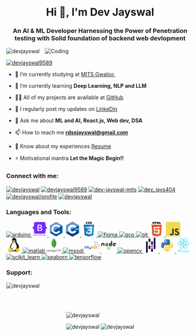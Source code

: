 <h1 align="center">Hi 👋, I'm Dev Jayswal</h1>
<h3 align="center">An AI & ML Developer Harnessing the Power of Penetration testing
                                      with Solid foundation of backend web devlopment</h3>
<img align="right" alt="Coding" width="400" src="https://cdn.dribbble.com/users/1162077/screenshots/3848914/programmer.gif">


<p align="left"> <img src="https://komarev.com/ghpvc/?username=devjayswal&label=Profile%20views&color=0e75b6&style=flat" alt="devjayswal" /> </p>

<p align="left"> <a href="https://twitter.com/devjayswal9589" target="blank"><img src="https://img.shields.io/twitter/follow/devjayswal9589?logo=twitter&style=for-the-badge" alt="devjayswal9589" /></a> </p>

- 🔭 I’m currently studying at [MITS Gwalior.](https://web.mitsgwalior.in/)

- 🌱 I’m currently learning **Deep Learning, NLP and LLM**

- 👨‍💻 All of my projects are available at [GitHub](https://github.com/devjayswal)

- 📝 I regularly post my updates on [LinkeDin](https://www.linkedin.com/in/dev-jayswal-mits/)

- 💬 Ask me about **ML and AI, React.js, Web dev, DSA**

- 📫 How to reach me **rdssjayswal@gmail.com**

- 📄 Know about my experiences [Resume](https://drive.google.com/file/d/143Ody2WfR60et4ii0FG6_agMWVOpndmK/view?usp=sharing)

- ⚡ Motivational mantra **Let the Magic Begin!!**

<h3 align="left">Connect with me:</h3>
<p align="left">
<a href="https://dev.to/devjayswal" target="blank"><img align="center" src="https://raw.githubusercontent.com/rahuldkjain/github-profile-readme-generator/master/src/images/icons/Social/devto.svg" alt="devjayswal" height="30" width="40" /></a>
<a href="https://twitter.com/devjayswal9589" target="blank"><img align="center" src="https://raw.githubusercontent.com/rahuldkjain/github-profile-readme-generator/master/src/images/icons/Social/twitter.svg" alt="devjayswal9589" height="30" width="40" /></a>
<a href="https://linkedin.com/in/dev-jayswal-mits" target="blank"><img align="center" src="https://raw.githubusercontent.com/rahuldkjain/github-profile-readme-generator/master/src/images/icons/Social/linked-in-alt.svg" alt="dev-jayswal-mits" height="30" width="40" /></a>
<a href="https://instagram.com/dev_jays404" target="blank"><img align="center" src="https://raw.githubusercontent.com/rahuldkjain/github-profile-readme-generator/master/src/images/icons/Social/instagram.svg" alt="dev_jays404" height="30" width="40" /></a>
<a href="https://auth.geeksforgeeks.org/user/devjayswal/profile" target="blank"><img align="center" src="https://raw.githubusercontent.com/rahuldkjain/github-profile-readme-generator/master/src/images/icons/Social/geeks-for-geeks.svg" alt="devjayswal/profile" height="30" width="40" /></a>
<a href="https://discord.gg/devjayswal" target="blank"><img align="center" src="https://raw.githubusercontent.com/rahuldkjain/github-profile-readme-generator/master/src/images/icons/Social/discord.svg" alt="devjayswal" height="30" width="40" /></a>
</p>

<h3 align="left">Languages and Tools:</h3>
<p align="left"> <a href="https://www.arduino.cc/" target="_blank" rel="noreferrer"> <img src="https://cdn.worldvectorlogo.com/logos/arduino-1.svg" alt="arduino" width="40" height="40"/> </a> <a href="https://getbootstrap.com" target="_blank" rel="noreferrer"> <img src="https://raw.githubusercontent.com/devicons/devicon/master/icons/bootstrap/bootstrap-plain-wordmark.svg" alt="bootstrap" width="40" height="40"/> </a> <a href="https://www.cprogramming.com/" target="_blank" rel="noreferrer"> <img src="https://raw.githubusercontent.com/devicons/devicon/master/icons/c/c-original.svg" alt="c" width="40" height="40"/> </a> <a href="https://www.w3schools.com/cpp/" target="_blank" rel="noreferrer"> <img src="https://raw.githubusercontent.com/devicons/devicon/master/icons/cplusplus/cplusplus-original.svg" alt="cplusplus" width="40" height="40"/> </a> <a href="https://www.w3schools.com/css/" target="_blank" rel="noreferrer"> <img src="https://raw.githubusercontent.com/devicons/devicon/master/icons/css3/css3-original-wordmark.svg" alt="css3" width="40" height="40"/> </a>  </a> <a href="https://www.figma.com/" target="_blank" rel="noreferrer"> <img src="https://www.vectorlogo.zone/logos/figma/figma-icon.svg" alt="figma" width="40" height="40"/> </a> <a href="https://cloud.google.com" target="_blank" rel="noreferrer"> <img src="https://www.vectorlogo.zone/logos/google_cloud/google_cloud-icon.svg" alt="gcp" width="40" height="40"/> </a> <a href="https://git-scm.com/" target="_blank" rel="noreferrer"> <img src="https://www.vectorlogo.zone/logos/git-scm/git-scm-icon.svg" alt="git" width="40" height="40"/> </a> <a href="https://www.w3.org/html/" target="_blank" rel="noreferrer"> <img src="https://raw.githubusercontent.com/devicons/devicon/master/icons/html5/html5-original-wordmark.svg" alt="html5" width="40" height="40"/> </a> <a href="https://developer.mozilla.org/en-US/docs/Web/JavaScript" target="_blank" rel="noreferrer"> <img src="https://raw.githubusercontent.com/devicons/devicon/master/icons/javascript/javascript-original.svg" alt="javascript" width="40" height="40"/> </a> <a href="https://www.linux.org/" target="_blank" rel="noreferrer"> <img src="https://raw.githubusercontent.com/devicons/devicon/master/icons/linux/linux-original.svg" alt="linux" width="40" height="40"/> </a> <a href="https://www.mathworks.com/" target="_blank" rel="noreferrer"> <img src="https://upload.wikimedia.org/wikipedia/commons/2/21/Matlab_Logo.png" alt="matlab" width="40" height="40"/> </a> <a href="https://www.mongodb.com/" target="_blank" rel="noreferrer"> <img src="https://raw.githubusercontent.com/devicons/devicon/master/icons/mongodb/mongodb-original-wordmark.svg" alt="mongodb" width="40" height="40"/> </a> <a href="https://www.microsoft.com/en-us/sql-server" target="_blank" rel="noreferrer"> <img src="https://www.svgrepo.com/show/303229/microsoft-sql-server-logo.svg" alt="mssql" width="40" height="40"/> </a> <a href="https://www.mysql.com/" target="_blank" rel="noreferrer"> <img src="https://raw.githubusercontent.com/devicons/devicon/master/icons/mysql/mysql-original-wordmark.svg" alt="mysql" width="40" height="40"/> </a> <a href="https://nodejs.org" target="_blank" rel="noreferrer"> <img src="https://raw.githubusercontent.com/devicons/devicon/master/icons/nodejs/nodejs-original-wordmark.svg" alt="nodejs" width="40" height="40"/> </a> <a href="https://opencv.org/" target="_blank" rel="noreferrer"> <img src="https://www.vectorlogo.zone/logos/opencv/opencv-icon.svg" alt="opencv" width="40" height="40"/> </a> <a href="https://pandas.pydata.org/" target="_blank" rel="noreferrer"> <img src="https://raw.githubusercontent.com/devicons/devicon/2ae2a900d2f041da66e950e4d48052658d850630/icons/pandas/pandas-original.svg" alt="pandas" width="40" height="40"/> </a> <a href="https://www.python.org" target="_blank" rel="noreferrer"> <img src="https://raw.githubusercontent.com/devicons/devicon/master/icons/python/python-original.svg" alt="python" width="40" height="40"/> </a> <a href="https://reactjs.org/" target="_blank" rel="noreferrer"> <img src="https://raw.githubusercontent.com/devicons/devicon/master/icons/react/react-original-wordmark.svg" alt="react" width="40" height="40"/> </a>  <a href="https://scikit-learn.org/" target="_blank" rel="noreferrer"> <img src="https://upload.wikimedia.org/wikipedia/commons/0/05/Scikit_learn_logo_small.svg" alt="scikit_learn" width="40" height="40"/> </a> <a href="https://seaborn.pydata.org/" target="_blank" rel="noreferrer"> <img src="https://seaborn.pydata.org/_images/logo-mark-lightbg.svg" alt="seaborn" width="40" height="40"/> </a> <a href="https://www.tensorflow.org" target="_blank" rel="noreferrer"> <img src="https://www.vectorlogo.zone/logos/tensorflow/tensorflow-icon.svg" alt="tensorflow" width="40" height="40"/> </a> </p>

<h3 align="left">Support:</h3>
<p><a href="https://www.buymeacoffee.com/devjayswal"> <img align="left" src="https://cdn.buymeacoffee.com/buttons/v2/default-yellow.png" height="50" width="210" alt="devjayswal" /></a>
<br></p>
<br>
<br>

<div style="text-align: center;">
  <div style="display: inline-block;">
    <p><img src="https://github-readme-stats.vercel.app/api/top-langs?username=devjayswal&show_icons=true&locale=en&layout=compact&theme=tokyonight" alt="devjayswal" /></p>
    <p><img src="https://github-readme-stats.vercel.app/api?username=devjayswal&show_icons=true&locale=en&theme=tokyonight" alt="devjayswal" /></p>
  </div>
  <div style="display: inline-block;">
    <p><img src="https://github-readme-streak-stats.herokuapp.com/?user=devjayswal&theme=tokyonight" alt="devjayswal" /></p>
  </div>
</div>
